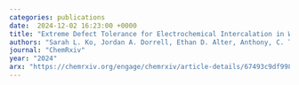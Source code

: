 ```yaml
---
categories: publications
date:  2024-12-02 16:23:00 +0000
title: "Extreme Defect Tolerance for Electrochemical Intercalation in Wadsley–Roth Structures Demonstrated by Metastable NaNb<sub>7</sub>O<sub>18</sub>"
authors: "Sarah L. Ko, Jordan A. Dorrell, Ethan D. Alter, Anthony, C. Ta, Andrew J. Morris, and Kent J. Griffith"
journal: "ChemRxiv"
year: "2024"
arx: "https://chemrxiv.org/engage/chemrxiv/article-details/67493c9df9980725cf65dded"
---
```


